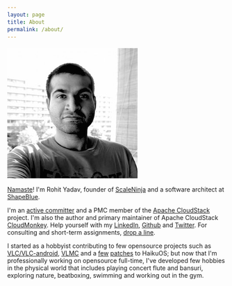 ```yaml
---
layout: page
title: About
permalink: /about/
---
```


<img src="/assets/avatar-large.jpg" class="pull-left" style="margin-top: 5px; margin-right:10px"/>

[Namaste](http://en.wikipedia.org/wiki/Namaste)! I'm Rohit Yadav, founder of
[ScaleNinja](http://www.scaleninja.com) and a software architect at
[ShapeBlue](http://shapeblue.com).

I'm an [active
committer](https://github.com/apache/cloudstack/graphs/contributors) and a PMC
member of the [Apache CloudStack](http://cloudstack.apache.org) project.  I'm
also the author and primary maintainer of Apache CloudStack
[CloudMonkey](http://github.com/apache/cloudstack-cloudmonkey). Help yourself
with my [LinkedIn](https://linkedin.com/in/bhaisaab),
[Github](https://github.com/bhaisaab) and
[Twitter](https://twitter.com/_bhaisaab). For consulting and short-term
assignments, [drop a line](mailto:rohit@scaleninja.com).

I started as a hobbyist contributing to few opensource projects such as
[VLC/VLC-android](http://git.videolan.org/?p=vlc-ports/android.git;a=search;h=HEAD;s=Rohit+Yadav;st=author),
[VLMC](http://trac.videolan.org/vlmc) and a
[few](http://cgit.haiku-os.org/haiku/commit/?id=hrev39379)
[patches](http://cgit.haiku-os.org/haiku/commit/?id=hrev39378) to HaikuOS; but
now that I'm professionally working on opensource full-time, I've developed few
hobbies in the physical world that includes playing concert flute and bansuri,
exploring nature, beatboxing, swimming and working out in the gym.
